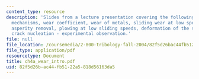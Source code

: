 ```yaml
---
content_type: resource
description: 'Slides from a lecture presentation covering the following topics: Wear
  mechanisms, wear coefficient, wear of metals, sliding wear at low speeds, wear by
  asperity removal, plowing at low sliding speeds, deformation of the surface layer,
  crack nucleation - experimental observation.'
file: null
file_location: /coursemedia/2-800-tribology-fall-2004/82f5d26bac44fb5122a5818d56163da5_ch4a_wear_intro.pdf
file_type: application/pdf
resourcetype: Document
title: ch4a_wear_intro.pdf
uid: 82f5d26b-ac44-fb51-22a5-818d56163da5
---
```

